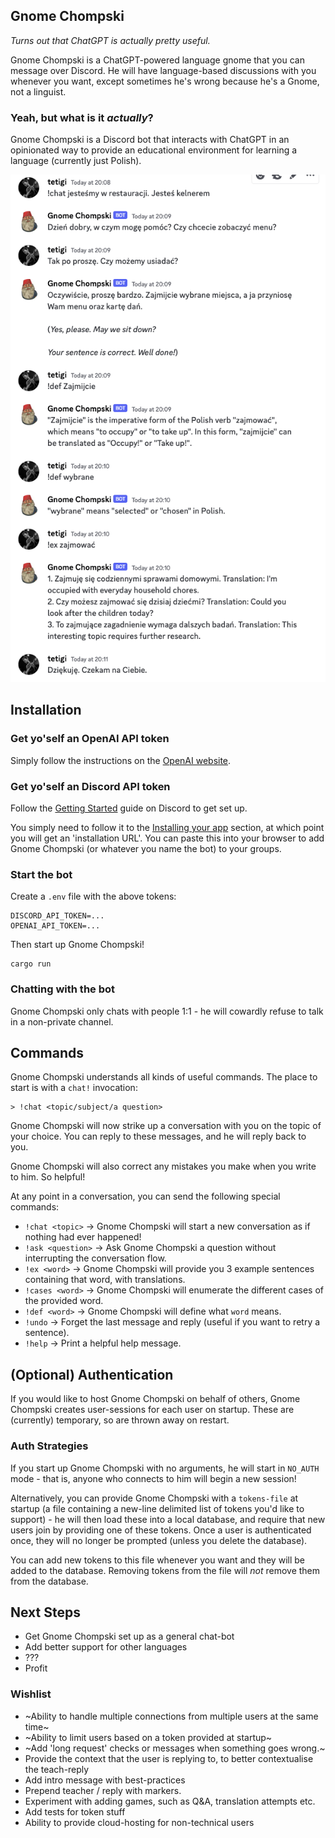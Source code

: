 ## Gnome Chompski

_Turns out that ChatGPT is actually pretty useful._

Gnome Chompski is a ChatGPT-powered language gnome that you can message over Discord. He will have language-based discussions with you whenever you want, except sometimes he's wrong because he's a Gnome, not a linguist.

### Yeah, but what is it _actually_?

Gnome Chompski is a Discord bot that interacts with ChatGPT in an opinionated way to provide an educational environment for learning a language (currently just Polish).

![discord example](/resources/ex_discord.png)

## Installation

### Get yo'self an OpenAI API token

Simply follow the instructions on the [OpenAI website](https://platform.openai.com/account/api-keys).

### Get yo'self an Discord API token

Follow the [Getting Started](https://discord.com/developers/docs/getting-started) guide on Discord to get set up.

You simply need to follow it to the [Installing your app](https://discord.com/developers/docs/getting-started#installing-your-app) section, at which point you will get an 'installation URL'. You can paste this into your browser to add Gnome Chompski (or whatever you name the bot) to your groups.

### Start the bot

Create a `.env` file with the above tokens:

```
DISCORD_API_TOKEN=...
OPENAI_API_TOKEN=...
```

Then start up Gnome Chompski!

```
cargo run
```

### Chatting with the bot

Gnome Chompski only chats with people 1:1 - he will cowardly refuse to talk in a non-private channel.

## Commands

Gnome Chompski understands all kinds of useful commands. The place to start is with a `chat!` invocation:

```
> !chat <topic/subject/a question>
```

Gnome Chompski will now strike up a conversation with you on the topic of your choice. You can reply to these messages, and he will reply back to you.

Gnome Chompski will also correct any mistakes you make when you write to him. So helpful!

At any point in a conversation, you can send the following special commands:

- `!chat <topic>` -> Gnome Chompski will start a new conversation as if nothing had ever happened!
- `!ask <question>` -> Ask Gnome Chompski a question without interrupting the conversation flow.
- `!ex <word>` -> Gnome Chompski will provide you 3 example sentences containing that word, with translations.
- `!cases <word>` -> Gnome Chompski will enumerate the different cases of the provided word.
- `!def <word>` -> Gnome Chompski will define what `word` means.
- `!undo` -> Forget the last message and reply (useful if you want to retry a sentence).
- `!help` -> Print a helpful help message.

## (Optional) Authentication

If you would like to host Gnome Chompski on behalf of others, Gnome Chompski creates user-sessions for each user on startup. These are (currently) temporary, so are thrown away on restart.

### Auth Strategies

If you start up Gnome Chompski with no arguments, he will start in `NO_AUTH` mode - that is, anyone who connects to him will begin a new session!

Alternatively, you can provide Gnome Chompski with a `tokens-file` at startup (a file containing a new-line delimited list of tokens you'd like to support) - he will then load these into a local database, and require that new users join by providing one of these tokens. Once a user is authenticated once, they will no longer be prompted (unless you delete the database).

You can add new tokens to this file whenever you want and they will be added to the database. Removing tokens from the file will _not_ remove them from the database.

## Next Steps

- Get Gnome Chompski set up as a general chat-bot
- Add better support for other languages
- ???
- Profit

### Wishlist

- ~Ability to handle multiple connections from multiple users at the same time~
- ~Ability to limit users based on a token provided at startup~
- ~Add 'long request' checks or messages when something goes wrong.~
- Provide the context that the user is replying to, to better contextualise the teach-reply
- Add intro message with best-practices
- Prepend teacher / reply with markers.
- Experiment with adding games, such as Q&A, translation attempts etc.
- Add tests for token stuff
- Ability to provide cloud-hosting for non-technical users
